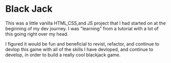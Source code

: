 # Black Jack

This was a little vanilla HTML,CSS,and JS project that I had started on at the beginning of my dev journey.  I was "learning" from a tutorial with a lot of this going right over my head.  

I figured it would be fun and beneficial to revist, refactor, and continue to devlop this game with all of the skills I have devloped, and continue to develop, in order to build a really cool blackjack game.